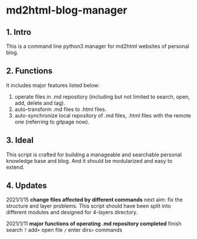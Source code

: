 # md2html-blog-manager

## 1. Intro

This is a command line python3 manager for md2html websites of personal blog.

## 2. Functions

It includes major features listed below:

1. operate files in .md repository (including but not limited to search, open, add, delete and tag).
2. auto-transform .md files to .html files.
3. auto-synchronize local repository of .md files, .html files with the remote one (referring to gitpage now).

## 3. Ideal

This script is crafted for building a manageable and searchable personal knowledge base and blog. And it should be modularized and easy to extend.

## 4. Updates

2021/1/15 **change files affected by different commands** next aim: fix the structure and layer problems. This script should have been split into different modules and designed for 4-layers directory.

2021/1/11 **major functions of operating .md repository completed** finish search `?` add`+` open file `/` enter dirs`>` commands